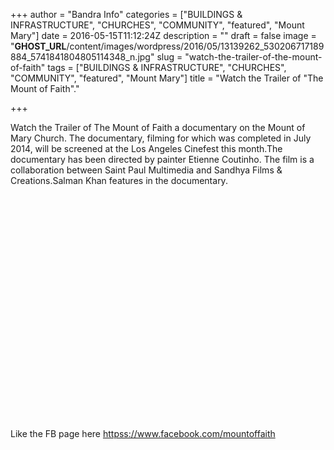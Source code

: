 +++
author = "Bandra Info"
categories = ["BUILDINGS &amp; INFRASTRUCTURE", "CHURCHES", "COMMUNITY", "featured", "Mount Mary"]
date = 2016-05-15T11:12:24Z
description = ""
draft = false
image = "__GHOST_URL__/content/images/wordpress/2016/05/13139262_530206717189884_5741841804805114348_n.jpg"
slug = "watch-the-trailer-of-the-mount-of-faith"
tags = ["BUILDINGS &amp; INFRASTRUCTURE", "CHURCHES", "COMMUNITY", "featured", "Mount Mary"]
title = "Watch the Trailer of \"The Mount of Faith\"."

+++


<p>Watch the Trailer of The Mount of Faith a documentary on the Mount of Mary Church. The documentary, filming for which was completed in July 2014, will be screened at the Los Angeles Cinefest this month.The documentary has been directed by painter Etienne Coutinho. The film is a collaboration between Saint Paul Multimedia and Sandhya Films &amp; Creations.Salman Khan features in the documentary.</p>
<p><iframe src="httpss://www.youtube.com/embed/a7ue9t--PIQ" width="640" height="360" frameborder="0" allowfullscreen="allowfullscreen"></iframe></p>
<p>Like the FB page here <a href="httpss://www.facebook.com/mountoffaith">httpss://www.facebook.com/mountoffaith</a></p>



